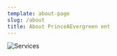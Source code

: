 ```yaml
---
template: about-page
slug: /about
title: About PrinceAEvergreen ent
---
```

![Services](/assets/about-small.png)